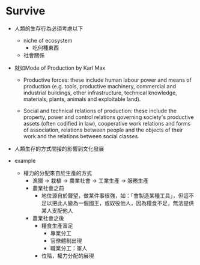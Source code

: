 # Survive
* 人類的生存行為必須考慮以下
    * niche of ecosystem
        * 吃何種東西
    * 社會關係

* 就如Mode of Production by Karl Max
    * Productive forces: these include human labour power and means of production (e.g. tools, productive machinery, commercial and industrial buildings, other infrastructure, technical knowledge, materials, plants, animals and exploitable land).

    * Social and technical relations of production: these include the property, power and control relations governing society's productive assets (often codified in law), cooperative work relations and forms of association, relations between people and the objects of their work and the relations between social classes.

* 人類生存的方式間接的影響到文化發展

* example
    * 權力的分配來自於生產的方式
        * 漁獵 -> 栽植 -> 農業社會 -> 工業生產 -> 服務生產
        * 農業社會之前
            * 地位源自於聲望，做某件事很強，如：「會製造某種工具」，但這不足以把此人變為一個國王，或奴役他人，因為糧食不足，無法提供某人支配他人
        * 農業社會之後
            * 糧食生產富足
                * 專業分工
                * 官僚體制出現
                * 職業分工：軍人
            * 位階，權力分配的展現
